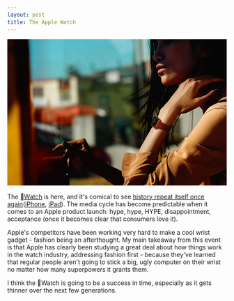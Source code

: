 ```yaml
---
layout: post
title: The Apple Watch
---
```


<img class="aligncenter" src="/images/apple-watch.jpg" alt="apple watch" />

The [Watch](http://www.apple.com/watch/design/) is here, and it's comical to see [history repeat itself once again](http://venturebeat.com/2014/09/09/apple-watch-is-ugly-and-boring-and-steve-jobs-would-have-agreed/)([iPhone](http://adage.com/article/al-ries/iphone-fail/117355/), [iPad](http://www.infoworld.com/d/windows/why-apples-rumored-itablet-will-fail-big-time-119)). The media cycle has become predictable when it comes to an Apple product launch: hype, hype, HYPE, disappointment, acceptance (once it becomes clear that consumers love it).

Apple's competitors have been working very hard to make a cool wrist gadget - fashion being an afterthought. My main takeaway from this event is that Apple has clearly been studying a great deal about how things work in the watch industry, addressing fashion first - because they've learned that regular people aren't going to stick a big, ugly computer on their wrist no matter how many superpowers it grants them.

I think the Watch is going to be a success in time, especially as it gets thinner over the next few generations.
